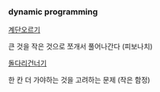 ### dynamic programming

[계단오르기](계단오르기.java)

큰 것을 작은 것으로 쪼개서 풀어나간다 (피보나치)

[돌다리건너기](돌다리건너기.java)

한 칸 더 가야하는 것을 고려하는 문제 (작은 함정)